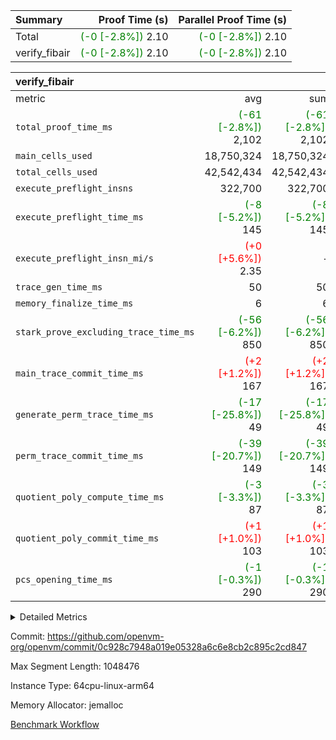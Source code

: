 | Summary | Proof Time (s) | Parallel Proof Time (s) |
|:---|---:|---:|
| Total | <span style='color: green'>(-0 [-2.8%])</span> 2.10 | <span style='color: green'>(-0 [-2.8%])</span> 2.10 |
| verify_fibair | <span style='color: green'>(-0 [-2.8%])</span> 2.10 | <span style='color: green'>(-0 [-2.8%])</span> 2.10 |


| verify_fibair |||||
|:---|---:|---:|---:|---:|
|metric|avg|sum|max|min|
| `total_proof_time_ms ` | <span style='color: green'>(-61 [-2.8%])</span> 2,102 | <span style='color: green'>(-61 [-2.8%])</span> 2,102 | <span style='color: green'>(-61 [-2.8%])</span> 2,102 | <span style='color: green'>(-61 [-2.8%])</span> 2,102 |
| `main_cells_used     ` |  18,750,324 |  18,750,324 |  18,750,324 |  18,750,324 |
| `total_cells_used    ` |  42,542,434 |  42,542,434 |  42,542,434 |  42,542,434 |
| `execute_preflight_insns` |  322,700 |  322,700 |  322,700 |  322,700 |
| `execute_preflight_time_ms` | <span style='color: green'>(-8 [-5.2%])</span> 145 | <span style='color: green'>(-8 [-5.2%])</span> 145 | <span style='color: green'>(-8 [-5.2%])</span> 145 | <span style='color: green'>(-8 [-5.2%])</span> 145 |
| `execute_preflight_insn_mi/s` | <span style='color: red'>(+0 [+5.6%])</span> 2.35 | -          | <span style='color: red'>(+0 [+5.6%])</span> 2.35 | <span style='color: red'>(+0 [+5.6%])</span> 2.35 |
| `trace_gen_time_ms   ` |  50 |  50 |  50 |  50 |
| `memory_finalize_time_ms` |  6 |  6 |  6 |  6 |
| `stark_prove_excluding_trace_time_ms` | <span style='color: green'>(-56 [-6.2%])</span> 850 | <span style='color: green'>(-56 [-6.2%])</span> 850 | <span style='color: green'>(-56 [-6.2%])</span> 850 | <span style='color: green'>(-56 [-6.2%])</span> 850 |
| `main_trace_commit_time_ms` | <span style='color: red'>(+2 [+1.2%])</span> 167 | <span style='color: red'>(+2 [+1.2%])</span> 167 | <span style='color: red'>(+2 [+1.2%])</span> 167 | <span style='color: red'>(+2 [+1.2%])</span> 167 |
| `generate_perm_trace_time_ms` | <span style='color: green'>(-17 [-25.8%])</span> 49 | <span style='color: green'>(-17 [-25.8%])</span> 49 | <span style='color: green'>(-17 [-25.8%])</span> 49 | <span style='color: green'>(-17 [-25.8%])</span> 49 |
| `perm_trace_commit_time_ms` | <span style='color: green'>(-39 [-20.7%])</span> 149 | <span style='color: green'>(-39 [-20.7%])</span> 149 | <span style='color: green'>(-39 [-20.7%])</span> 149 | <span style='color: green'>(-39 [-20.7%])</span> 149 |
| `quotient_poly_compute_time_ms` | <span style='color: green'>(-3 [-3.3%])</span> 87 | <span style='color: green'>(-3 [-3.3%])</span> 87 | <span style='color: green'>(-3 [-3.3%])</span> 87 | <span style='color: green'>(-3 [-3.3%])</span> 87 |
| `quotient_poly_commit_time_ms` | <span style='color: red'>(+1 [+1.0%])</span> 103 | <span style='color: red'>(+1 [+1.0%])</span> 103 | <span style='color: red'>(+1 [+1.0%])</span> 103 | <span style='color: red'>(+1 [+1.0%])</span> 103 |
| `pcs_opening_time_ms ` | <span style='color: green'>(-1 [-0.3%])</span> 290 | <span style='color: green'>(-1 [-0.3%])</span> 290 | <span style='color: green'>(-1 [-0.3%])</span> 290 | <span style='color: green'>(-1 [-0.3%])</span> 290 |



<details>
<summary>Detailed Metrics</summary>

|  | verify_program_compile_ms | verify_fibair_time_ms | total_cells | stark_prove_excluding_trace_time_ms | quotient_poly_compute_time_ms | quotient_poly_commit_time_ms | perm_trace_commit_time_ms | pcs_opening_time_ms | main_trace_commit_time_ms |
| --- | --- | --- | --- | --- | --- | --- | --- | --- |
|  | 7 | 2,102 | 65,536 | 38 | 1 | 6 | 0 | 22 | 8 | 

| air_name | rows | quotient_deg | main_cols | interactions | constraints | cells |
| --- | --- | --- | --- | --- | --- | --- |
| AccessAdapterAir<2> |  | 2 |  | 5 | 12 |  | 
| AccessAdapterAir<4> |  | 2 |  | 5 | 12 |  | 
| AccessAdapterAir<8> |  | 2 |  | 5 | 12 |  | 
| FibonacciAir | 32,768 | 1 | 2 |  | 5 | 65,536 | 
| FriReducedOpeningAir |  | 2 |  | 39 | 71 |  | 
| JalRangeCheckAir |  | 2 |  | 9 | 14 |  | 
| NativePoseidon2Air<BabyBearParameters>, 1> |  | 2 |  | 136 | 572 |  | 
| PhantomAir |  | 2 |  | 3 | 5 |  | 
| ProgramAir |  | 1 |  | 1 | 4 |  | 
| VariableRangeCheckerAir |  | 1 |  | 1 | 4 |  | 
| VmAirWrapper<AluNativeAdapterAir, FieldArithmeticCoreAir> |  | 2 |  | 15 | 27 |  | 
| VmAirWrapper<BranchNativeAdapterAir, BranchEqualCoreAir<1> |  | 2 |  | 11 | 25 |  | 
| VmAirWrapper<NativeAdapterAir<2, 0>, PublicValuesCoreAir> |  | 2 |  | 11 | 29 |  | 
| VmAirWrapper<NativeLoadStoreAdapterAir<1>, NativeLoadStoreCoreAir<1> |  | 2 |  | 15 | 20 |  | 
| VmAirWrapper<NativeLoadStoreAdapterAir<4>, NativeLoadStoreCoreAir<4> |  | 2 |  | 15 | 20 |  | 
| VmAirWrapper<NativeVectorizedAdapterAir<4>, FieldExtensionCoreAir> |  | 2 |  | 15 | 27 |  | 
| VmConnectorAir |  | 2 |  | 5 | 11 |  | 
| VolatileBoundaryAir |  | 2 |  | 7 | 19 |  | 

| group | trace_gen_time_ms | total_proof_time_ms | total_cells_used | total_cells | system_trace_gen_time_ms | stark_prove_excluding_trace_time_ms | single_trace_gen_time_ms | quotient_poly_compute_time_ms | quotient_poly_commit_time_ms | perm_trace_commit_time_ms | pcs_opening_time_ms | memory_finalize_time_ms | main_trace_commit_time_ms | main_cells_used | generate_perm_trace_time_ms | fri.log_blowup | execute_preflight_time_ms | execute_preflight_insns | execute_preflight_insn_mi/s |
| --- | --- | --- | --- | --- | --- | --- | --- | --- | --- | --- | --- | --- | --- | --- | --- | --- | --- | --- | --- |
| verify_fibair | 50 | 2,102 | 42,542,434 | 62,474,410 | 50 | 850 | 0 | 87 | 103 | 149 | 290 | 6 | 167 | 18,750,324 | 49 | 1 | 145 | 322,700 | 2.35 | 

| group | air_name | rows | prep_cols | perm_cols | main_cols | cells |
| --- | --- | --- | --- | --- | --- | --- |
| verify_fibair | AccessAdapterAir<2> | 131,072 |  | 16 | 11 | 3,538,944 | 
| verify_fibair | AccessAdapterAir<4> | 65,536 |  | 16 | 13 | 1,900,544 | 
| verify_fibair | AccessAdapterAir<8> | 128 |  | 16 | 17 | 4,224 | 
| verify_fibair | FriReducedOpeningAir | 2,048 |  | 84 | 27 | 227,328 | 
| verify_fibair | JalRangeCheckAir | 32,768 |  | 28 | 12 | 1,310,720 | 
| verify_fibair | NativePoseidon2Air<BabyBearParameters>, 1> | 32,768 |  | 312 | 398 | 23,265,280 | 
| verify_fibair | PhantomAir | 16,384 |  | 12 | 6 | 294,912 | 
| verify_fibair | ProgramAir | 8,192 |  | 8 | 10 | 147,456 | 
| verify_fibair | VariableRangeCheckerAir | 262,144 | 2 | 8 | 1 | 2,359,296 | 
| verify_fibair | VmAirWrapper<AluNativeAdapterAir, FieldArithmeticCoreAir> | 262,144 |  | 36 | 29 | 17,039,360 | 
| verify_fibair | VmAirWrapper<BranchNativeAdapterAir, BranchEqualCoreAir<1> | 32,768 |  | 28 | 23 | 1,671,168 | 
| verify_fibair | VmAirWrapper<NativeLoadStoreAdapterAir<1>, NativeLoadStoreCoreAir<1> | 65,536 |  | 40 | 21 | 3,997,696 | 
| verify_fibair | VmAirWrapper<NativeLoadStoreAdapterAir<4>, NativeLoadStoreCoreAir<4> | 32,768 |  | 40 | 27 | 2,195,456 | 
| verify_fibair | VmAirWrapper<NativeVectorizedAdapterAir<4>, FieldExtensionCoreAir> | 32,768 |  | 36 | 38 | 2,424,832 | 
| verify_fibair | VmConnectorAir | 2 | 1 | 16 | 5 | 42 | 
| verify_fibair | VolatileBoundaryAir | 65,536 |  | 20 | 12 | 2,097,152 | 

| group | trace_height_constraint | weighted_sum | threshold |
| --- | --- | --- | --- |
| verify_fibair | 0 | 1,085,444 | 2,013,265,921 | 
| verify_fibair | 1 | 5,411,200 | 2,013,265,921 | 
| verify_fibair | 2 | 542,722 | 2,013,265,921 | 
| verify_fibair | 3 | 5,476,612 | 2,013,265,921 | 
| verify_fibair | 4 | 65,536 | 2,013,265,921 | 
| verify_fibair | 5 | 12,851,850 | 2,013,265,921 | 

| trace_height_constraint | threshold |
| --- | --- |
| 0 | 2,013,265,921 | 

</details>


Commit: https://github.com/openvm-org/openvm/commit/0c928c7948a019e05328a6c6e8cb2c895c2cd847

Max Segment Length: 1048476

Instance Type: 64cpu-linux-arm64

Memory Allocator: jemalloc

[Benchmark Workflow](https://github.com/openvm-org/openvm/actions/runs/17028566502)
